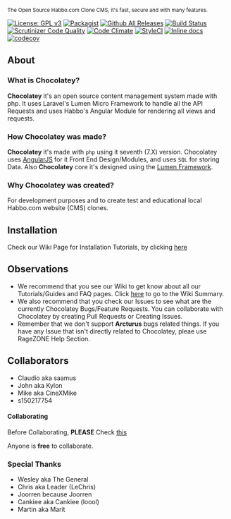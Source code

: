 <sup>The Open Source Habbo.com Clone CMS, it's fast, secure and with many features.</sup>

[![License: GPL v3](https://img.shields.io/badge/License-GPL%20v3-blue.svg)](http://www.gnu.org/licenses/gpl-3.0) [![Packagist](https://img.shields.io/packagist/v/sant0ro/chocolatey.svg)](https://packagist.org/packages/sant0ro/chocolatey) [![Github All Releases](https://img.shields.io/github/downloads/sant0ro/chocolatey/total.svg)]() [![Build Status](https://travis-ci.org/sant0ro/chocolatey.svg?branch=master)](https://travis-ci.org/sant0ro/chocolatey) [![Scrutinizer Code Quality](https://scrutinizer-ci.com/g/sant0ro/chocolatey/badges/quality-score.png?b=development)](https://scrutinizer-ci.com/g/sant0ro/chocolatey/?branch=development) [![Code Climate](https://codeclimate.com/github/sant0ro/chocolatey/badges/gpa.svg)](https://codeclimate.com/github/sant0ro/chocolatey) [![StyleCI](https://styleci.io/repos/79750909/shield?branch=development&style=flat)](https://styleci.io/repos/79750909) [![Inline docs](http://inch-ci.org/github/sant0ro/chocolatey.svg?branch=development)](http://inch-ci.org/github/sant0ro/chocolatey)[![codecov](https://codecov.io/gh/sant0ro/chocolatey/branch/master/graph/badge.svg)](https://codecov.io/gh/sant0ro/chocolatey)


About
--------------------------------

### What is Chocolatey?

**Chocolatey** it's an open source content management system made with php. It uses Laravel's Lumen Micro Framework to handle all the API Requests and uses Habbo's Angular Module for rendering all views and requests.

### How Chocolatey was made?

**Chocolatey** it's made with `php` using it seventh (7.X) version. Chocolatey uses [AngularJS](https://angular.io/) for it Front End Design/Modules, and uses `SQL` for storing Data. Also **Chocolatey** core it's designed using the [Lumen Framework](https://lumen.laravel.com/).

### Why Chocolatey was created?

For development purposes and to create test and educational local Habbo.com website (CMS) clones.

Installation
--------------------------------

Check our Wiki Page for Installation Tutorials, by clicking [here](https://github.com/sant0ro/chocolatey/wiki/Installing-Chocolatey)

Observations
--------------------------------

* We recommend that you see our Wiki to get know about all our Tutorials/Guides and FAQ pages. Click [here](https://github.com/sant0ro/chocolatey/wiki) to go to the Wiki Summary.
* We also recommend that you check our Issues to see what are the currently Chocolatey Bugs/Feature Requests. You can collaborate with Chocolatey by creating Pull Requests or Creating Issues.
* Remember that we don't support **Arcturus** bugs related things. If you have any Issue that isn't directly related to Chocolatey, pleae use RageZONE Help Section.

Collaborators
--------------------------------

* Claudio aka saamus
* John aka Kylon
* Mike aka CineXMike
* s150217754

#### Collaborating

Before Collaborating, **PLEASE** Check [this](https://github.com/sant0ro/chocolatey/wiki/Before-Collaborating)

Anyone is **free** to collaborate.

### Special Thanks
* Wesley aka The General
* Chris aka Leader (LeChris)
* Joorren because Joorren
* Cankiee aka Cankiee (loool)
* Martin aka Marit
